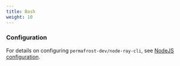 ```yaml
---
title: Bash
weight: 10
---
```


### Configuration

For details on configuring `permafrost-dev/node-ray-cli`, see [NodeJS configuration](/docs/ray/v1/configuration/nodejs).
